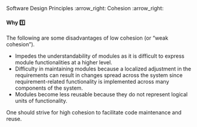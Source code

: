 <link rel="stylesheet" href="{{baseUrl}}/css/textbook.css">

<div class="website-content">

<div id="path">Software Design Principles :arrow_right: Cohesion :arrow_right:</div>

<div id="title">

#### Why :one:

</div>

<div id="body">

The following are some disadvantages of low cohesion (or “weak cohesion”).

*	Impedes the understandability of modules as it is difficult to express module functionalities at a higher level.
*	Difficulty in maintaining modules because a localized adjustment in the requirements can result in changes spread across the system since requirement-related functionality is implemented across many components of the system.
*	Modules become less reusable because they do not represent logical units of functionality.

One should strive for high cohesion to facilitate code maintenance and reuse.

</div>

</div>
